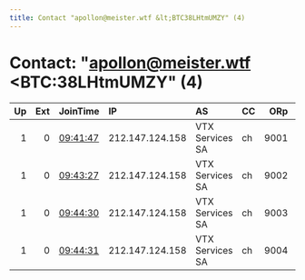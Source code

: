 ```yaml
---
title: Contact "apollon@meister.wtf &lt;BTC38LHtmUMZY" (4)
---
```


# Contact: "apollon@meister.wtf &lt;BTC:38LHtmUMZY" (4)

|   Up |   Ext | JoinTime                                                                                              | IP              | AS              | CC   |   ORp |   Dirp | OS    | Version   | Nickname   |   eFamMembers |
|-----:|------:|:------------------------------------------------------------------------------------------------------|:----------------|:----------------|:-----|------:|-------:|:------|:----------|:-----------|--------------:|
|    1 |     0 | [09:41:47](https://nusenu.github.io/OrNetStats/w/relay/1AD767912EE91269E3F0342B11C51AD92CBCDABB.html) | 212.147.124.158 | VTX Services SA | ch   |  9001 |      0 | Linux | 0.4.7.13  | apollon    |             1 |
|    1 |     0 | [09:43:27](https://nusenu.github.io/OrNetStats/w/relay/161D540D3DD75DED85CE9073E9791A6B06129F1D.html) | 212.147.124.158 | VTX Services SA | ch   |  9002 |      0 | Linux | 0.4.7.13  | apollon    |             1 |
|    1 |     0 | [09:44:30](https://nusenu.github.io/OrNetStats/w/relay/DBFE2D90C2D0A325D7C274B0E685D832FF0DEBFF.html) | 212.147.124.158 | VTX Services SA | ch   |  9003 |      0 | Linux | 0.4.7.13  | apollon    |             1 |
|    1 |     0 | [09:44:31](https://nusenu.github.io/OrNetStats/w/relay/7ECF7038EB883DD0F5E079255FA77F47560171AC.html) | 212.147.124.158 | VTX Services SA | ch   |  9004 |      0 | Linux | 0.4.7.13  | apollon    |             1 |
